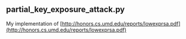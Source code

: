 ## partial_key_exposure_attack.py
My implementation of [http://honors.cs.umd.edu/reports/lowexprsa.pdf](http://honors.cs.umd.edu/reports/lowexprsa.pdf)
